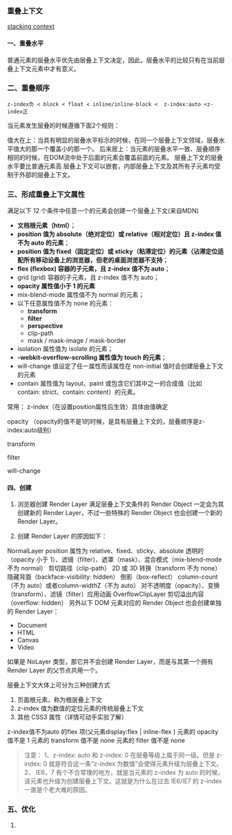 ### 重叠上下文
[stacking context](https://developer.mozilla.org/en-US/docs/Web/CSS/CSS_Positioning/Understanding_z_index/The_stacking_context)
#### 一、重叠水平
普通元素的层叠水平优先由层叠上下文决定，因此，层叠水平的比较只有在当前层叠上下文元素中才有意义。

### 二、重叠顺序
```
z-index负 < block < float < inline/inline-block <  z-index:auto <z-index正
```
当元素发生层叠的时候遵循下面2个规则：

值大在上：当具有明显的层叠水平标示的时候，在同一个层叠上下文领域，层叠水平值大的那一个覆盖小的那一个。
后来居上：当元素的层叠水平一致、层叠顺序相同的时候，在DOM流中处于后面的元素会覆盖前面的元素。
层叠上下文的层叠水平要比普通元素高
层叠上下文可以嵌套，内部层叠上下文及其所有子元素均受制于外部的层叠上下文。

### 三、形成重叠上下文属性
满足以下 12 个条件中任意一个的元素会创建一个层叠上下文(来自MDN)

+ **文档根元素（html）**；
+ **position 值为 absolute（绝对定位）或 relative（相对定位）且 z-index 值不为 auto 的元素**；
+ **position 值为 fixed（固定定位）或 sticky（粘滞定位）的元素（沾滞定位适配所有移动设备上的浏览器，但老的桌面浏览器不支持**；
+ **flex (flexbox) 容器的子元素，且 z-index 值不为 auto**；
+ grid (grid) 容器的子元素，且 z-index 值不为 auto；
+ **opacity 属性值小于 1 的元素**
+ mix-blend-mode 属性值不为 normal 的元素；
+ 以下任意属性值不为 none 的元素：
	+ **transform**
	+ **filter**
	+ **perspective**
	+ clip-path
	+ mask / mask-image / mask-border
+ isolation 属性值为 isolate 的元素；
+ **-webkit-overflow-scrolling 属性值为 touch 的元素**；
+ will-change 值设定了任一属性而该属性在 non-initial 值时会创建层叠上下文的元素
+ contain 属性值为 layout、paint 或包含它们其中之一的合成值（比如 contain: strict、contain: content）的元素。

常用：
z-index（在设置position属性后生效）具体由值确定

opacity （opacity的值不是1的时候，是具有层叠上下文的，层叠顺序是z-index:auto级别）

transform

filter

will-change


#### 四、创建

1. 浏览器创建 Render Layer
满足层叠上下文条件的 Render Object 一定会为其创建新的 Render Layer，不过一些特殊的 Render Object 也会创建一个新的 Render Layer。

2. 创建 Render Layer 的原因如下：

NormalLayer
position 属性为 relative、fixed、sticky、absolute
透明的（opacity 小于 1）、滤镜（filter）、遮罩（mask）、混合模式（mix-blend-mode 不为 normal）
剪切路径（clip-path）
2D 或 3D 转换（transform 不为 none）
隐藏背面（backface-visibility: hidden）
倒影（box-reflect）
column-count（不为 auto）或者column-widthZ（不为 auto）
对不透明度（opacity）、变换（transform）、滤镜（filter）应用动画
OverflowClipLayer
剪切溢出内容（overflow: hidden）
另外以下 DOM 元素对应的 Render Object 也会创建单独的 Render Layer：
- Document
- HTML
- Canvas
- Video

如果是 NoLayer 类型，那它并不会创建 Render Layer，而是与其第一个拥有 Render Layer 的父节点共用一个。



层叠上下文大体上可分为三种创建方式
1. 页面根元素，称为根层叠上下文 
2. z-index 值为数值的定位元素的传统层叠上下文
3. 其他 CSS3 属性（详情可动手实验了解）

z-index值不为auto 的flex 项(父元素display:flex | inline-flex )
元素的 opacity 值不是 1
元素的 transform 值不是 none
元素的 filter 值不是 none
>注意：
1、z-index: auto 和 z-index: 0 在层叠等级上属于同一级。但是 z-index: 0 就是符合这一条“z-index 为数值”会使得元素升级为层叠上下文。
2、 IE6，7 有个不合常理的地方，就是当元素的 z-index 为 auto 的时候，该元素也升级为创建层叠上下文。这就是为什么在过去 IE6/IE7 的 z-index 一直是个老大难的原因。


### 五、优化
1. 
